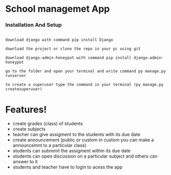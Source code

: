 # School managemet App

### Installation And Setup
```download python in your pc

download django with command pip install Django

download the project or clone the repo in your pc using git

download django-admin-honeypot with command pip install django-admin-honeypot

go to the folder and open your terminal and write command py manage.py runserver

to create a superuser type the command in your terminal (py manage.py createsuperuser)
```
# Features!
 - create grades (class) of students 
 - create subjects 
 - teacher can give assigment to the students with its due date 
 - create announcement (public or custom in custom you can make a announcemnt to a particular class)
 - students can submmit the assigment within its due date 
 - students can open discussion on a particular subject and others can answer to it 
 - students and teacher have to login to acess the app 
